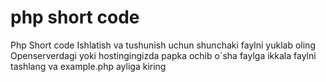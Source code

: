 # php short code
 Php Short code
Ishlatish va tushunish uchun shunchaki faylni yuklab oling Openserverdagi yoki hostingingizda papka ochib o`sha faylga ikkala faylni tashlang va example.php ayliga kiring